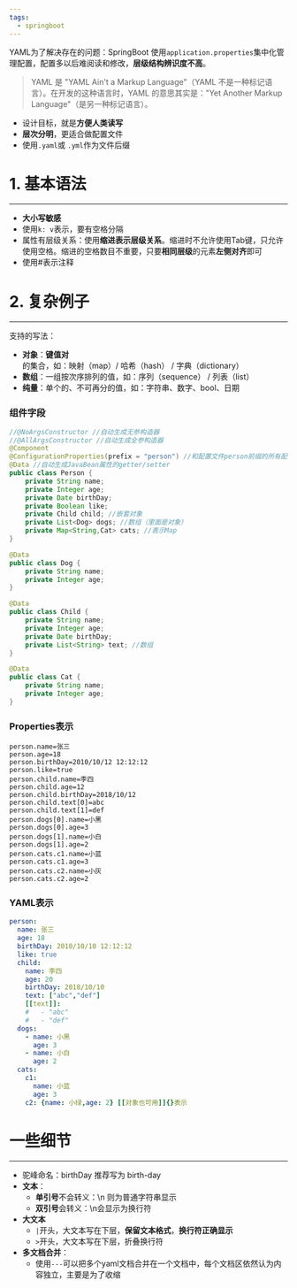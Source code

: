 ```yaml
---
tags:
  - springboot
---
```

YAML为了解决存在的问题：SpringBoot 使用`application.properties`集中化管理配置，配置多以后难阅读和修改，**层级结构辨识度不高**。

>YAML 是 "YAML Ain't a Markup Language"（YAML 不是一种标记语言）。在开发的这种语言时，YAML 的意思其实是："Yet Another Markup Language"（是另一种标记语言）。

- 设计目标，就是**方便人类读写**
- **层次分明**，更适合做配置文件
- 使用`.yaml`或 `.yml`作为文件后缀

# 1. 基本语法
----
- **大小写敏感**
- 使用`k: v`表示，要有空格分隔
- 属性有层级关系：使用**缩进表示层级关系**。缩进时不允许使用Tab键，只允许使用空格。缩进的空格数目不重要，只要**相同层级**的元素**左侧对齐**即可
- 使用#表示注释

# 2. 复杂例子
----
支持的写法：
- **对象**：**键值对**的集合，如：映射（map）/ 哈希（hash） / 字典（dictionary）
- **数组**：一组按次序排列的值，如：序列（sequence） / 列表（list）
- **纯量**：单个的、不可再分的值，如：字符串、数字、bool、日期
### 组件字段
```java
//@NoArgsConstructor //自动生成无参构造器
//@AllArgsConstructor //自动生成全参构造器
@Component
@ConfigurationProperties(prefix = "person") //和配置文件person前缀的所有配置进行绑定
@Data //自动生成JavaBean属性的getter/setter
public class Person {
    private String name;
    private Integer age;
    private Date birthDay;
    private Boolean like;
    private Child child; //嵌套对象
    private List<Dog> dogs; //数组（里面是对象）
    private Map<String,Cat> cats; //表示Map
}

@Data
public class Dog {
    private String name;
    private Integer age;
}

@Data
public class Child {
    private String name;
    private Integer age;
    private Date birthDay;
    private List<String> text; //数组
}

@Data
public class Cat {
    private String name;
    private Integer age;
}
```
### Properties表示
```properties
person.name=张三
person.age=18
person.birthDay=2010/10/12 12:12:12
person.like=true
person.child.name=李四
person.child.age=12
person.child.birthDay=2018/10/12
person.child.text[0]=abc
person.child.text[1]=def
person.dogs[0].name=小黑
person.dogs[0].age=3
person.dogs[1].name=小白
person.dogs[1].age=2
person.cats.c1.name=小蓝
person.cats.c1.age=3
person.cats.c2.name=小灰
person.cats.c2.age=2
```
### YAML表示
```yaml
person:
  name: 张三
  age: 18
  birthDay: 2010/10/10 12:12:12
  like: true
  child:
    name: 李四
    age: 20
    birthDay: 2018/10/10
    text: ["abc","def"]
    [[text]]:
	#   - "abc"
	#   - "def"
  dogs:
    - name: 小黑
      age: 3
    - name: 小白
      age: 2
  cats:
    c1:
      name: 小蓝
      age: 3
    c2: {name: 小绿,age: 2} [[对象也可用]]{}表示
```

# 一些细节
----
- 驼峰命名：birthDay 推荐写为 birth-day
- **文本**：
	- **单引号**不会转义：\n 则为普通字符串显示
	- **双引号**会转义：\n会显示为换行符
- **大文本**
	- `|`开头，大文本写在下层，**保留文本格式**，**换行符正确显示**
	- `>`开头，大文本写在下层，折叠换行符
- **多文档合并**：
	- 使用`---`可以把多个yaml文档合并在一个文档中，每个文档区依然认为内容独立，主要是为了收缩


